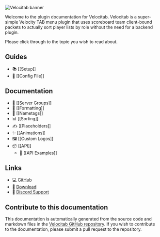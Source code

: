 ![Velocitab banner](https://raw.githubusercontent.com/WiIIiam278/Velocitab/master/images/banner.png)

Welcome to the plugin documentation for Velocitab. Velocitab is a super-simple Velocity TAB menu plugin that uses scoreboard team client-bound packets to actually sort player lists by role without the need for a backend plugin. 

Please click through to the topic you wish to read about.

## Guides
* 📚 [[Setup]]
* 📄 [[Config File]]

## Documentation
* 👥 [[Server Groups]]
* 🎨 [[Formatting]]
* 📛 [[Nametags]]
* 📊 [[Sorting]]
* ✍️ [[Placeholders]]
* ✨ [[Animations]]
* 🖼️ [[Custom Logos]]
* 📦 [[API]]
    * 📝 [[API Examples]]

## Links
* 💻 [GitHub](https://github.com/WiIIiam278/Velocitab)
* 📂 [Download](https://modrinth.com/plugin/velocitab)
* 💬 [Discord Support](https://discord.gg/tVYhJfyDWG)

## Contribute to this documentation
This documentation is automatically generated from the source code and markdown files in the [Velocitab GitHub repository](https://github.com/WiIIiam278/Velocitab/tree/master/docs). If you wish to contribute to the documentation, please submit a pull request to the repository.
